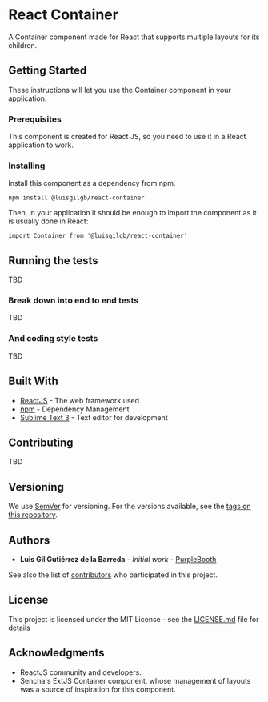 # React Container

A Container component made for React that supports multiple layouts for its children.

## Getting Started

These instructions will let you use the Container component in your application.

### Prerequisites

This component is created for React JS, so you need to use it in a React application to work.


### Installing

Install this component as a dependency from npm.

```
npm install @luisgilgb/react-container
```

Then, in your application it should be enough to import the component as it is usually done in React:

```
import Container from '@luisgilgb/react-container'
```

## Running the tests

TBD

### Break down into end to end tests

TBD

### And coding style tests

TBD

## Built With

* [ReactJS](http://reactjs.org/) - The web framework used
* [npm](https://www.npmjs.org/) - Dependency Management
* [Sublime Text 3](https://www.sublimetext.com/) - Text editor for development

## Contributing

TBD

## Versioning

We use [SemVer](http://semver.org/) for versioning. For the versions available, see the [tags on this repository](https://github.com/LuisGilGB/react-container/tags).

## Authors

* **Luis Gil Gutiérrez de la Barreda** - *Initial work* - [PurpleBooth](https://github.com/LuisGilGB)

See also the list of [contributors](https://github.com/LuisGilGB/react-container/contributors) who participated in this project.

## License

This project is licensed under the MIT License - see the [LICENSE.md](LICENSE.md) file for details

## Acknowledgments

* ReactJS community and developers.
* Sencha's ExtJS Container component, whose management of layouts was a source of inspiration for this component.

